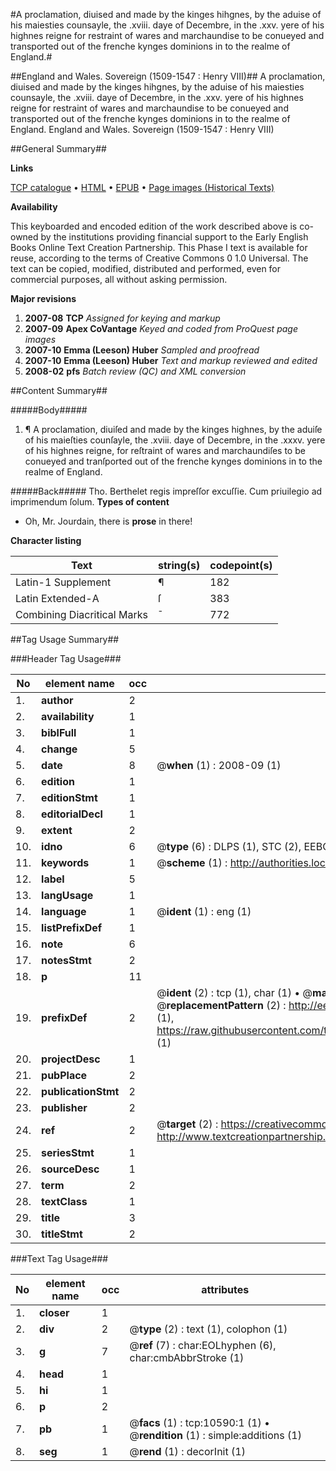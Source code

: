 #A proclamation, diuised and made by the kinges hihgnes, by the aduise of his maiesties counsayle, the .xviii. daye of Decembre, in the .xxv. yere of his highnes reigne for restraint of wares and marchaundise to be conueyed and transported out of the frenche kynges dominions in to the realme of England.#

##England and Wales. Sovereign (1509-1547 : Henry VIII)##
A proclamation, diuised and made by the kinges hihgnes, by the aduise of his maiesties counsayle, the .xviii. daye of Decembre, in the .xxv. yere of his highnes reigne for restraint of wares and marchaundise to be conueyed and transported out of the frenche kynges dominions in to the realme of England.
England and Wales. Sovereign (1509-1547 : Henry VIII)

##General Summary##

**Links**

[TCP catalogue](http://www.ota.ox.ac.uk/tcp/)  • 
[HTML](http://tei.it.ox.ac.uk/tcp/Texts-HTML/free/A21/A21502.html)  • 
[EPUB](http://tei.it.ox.ac.uk/tcp/Texts-EPUB/free/A21/A21502.epub) • 
[Page images (Historical Texts)](https://data.historicaltexts.jisc.ac.uk/view?pubId=eebo-99845674e&pageId=eebo-99845674e-10590-1)

**Availability**

This keyboarded and encoded edition of the
	       work described above is co-owned by the institutions
	       providing financial support to the Early English Books
	       Online Text Creation Partnership. This Phase I text is
	       available for reuse, according to the terms of Creative
	       Commons 0 1.0 Universal. The text can be copied,
	       modified, distributed and performed, even for
	       commercial purposes, all without asking permission.

**Major revisions**

1. __2007-08__ __TCP__ *Assigned for keying and markup*
1. __2007-09__ __Apex CoVantage__ *Keyed and coded from ProQuest page images*
1. __2007-10__ __Emma (Leeson) Huber__ *Sampled and proofread*
1. __2007-10__ __Emma (Leeson) Huber__ *Text and markup reviewed and edited*
1. __2008-02__ __pfs__ *Batch review (QC) and XML conversion*

##Content Summary##

#####Body#####

1. ¶ A proclamation, diuiſed and made by the kinges highnes, by the aduiſe of his maieſties counſayle, the .xviii. daye of Decembre, in the .xxxv. yere of his highnes reigne, for reſtraint of wares and marchaundiſes to be conueyed and tranſported out of the frenche kynges dominions in to the realme of England.

#####Back#####
Tho. Berthelet regis impreſſor excuſſie. Cum priuilegio ad imprimendum ſolum.
**Types of content**

  * Oh, Mr. Jourdain, there is **prose** in there!

**Character listing**


|Text|string(s)|codepoint(s)|
|---|---|---|
|Latin-1 Supplement|¶|182|
|Latin Extended-A|ſ|383|
|Combining             Diacritical Marks|̄|772|

##Tag Usage Summary##

###Header Tag Usage###

|No|element name|occ|attributes|
|---|---|---|---|
|1.|__author__|2||
|2.|__availability__|1||
|3.|__biblFull__|1||
|4.|__change__|5||
|5.|__date__|8| @__when__ (1) : 2008-09 (1)|
|6.|__edition__|1||
|7.|__editionStmt__|1||
|8.|__editorialDecl__|1||
|9.|__extent__|2||
|10.|__idno__|6| @__type__ (6) : DLPS (1), STC (2), EEBO-CITATION (1), PROQUEST (1), VID (1)|
|11.|__keywords__|1| @__scheme__ (1) : http://authorities.loc.gov/ (1)|
|12.|__label__|5||
|13.|__langUsage__|1||
|14.|__language__|1| @__ident__ (1) : eng (1)|
|15.|__listPrefixDef__|1||
|16.|__note__|6||
|17.|__notesStmt__|2||
|18.|__p__|11||
|19.|__prefixDef__|2| @__ident__ (2) : tcp (1), char (1)  •  @__matchPattern__ (2) : ([0-9\-]+):([0-9IVX]+) (1), (.+) (1)  •  @__replacementPattern__ (2) : http://eebo.chadwyck.com/downloadtiff?vid=$1&page=$2 (1), https://raw.githubusercontent.com/textcreationpartnership/Texts/master/tcpchars.xml#$1 (1)|
|20.|__projectDesc__|1||
|21.|__pubPlace__|2||
|22.|__publicationStmt__|2||
|23.|__publisher__|2||
|24.|__ref__|2| @__target__ (2) : https://creativecommons.org/publicdomain/zero/1.0/ (1), http://www.textcreationpartnership.org/docs/. (1)|
|25.|__seriesStmt__|1||
|26.|__sourceDesc__|1||
|27.|__term__|2||
|28.|__textClass__|1||
|29.|__title__|3||
|30.|__titleStmt__|2||


###Text Tag Usage###

|No|element name|occ|attributes|
|---|---|---|---|
|1.|__closer__|1||
|2.|__div__|2| @__type__ (2) : text (1), colophon (1)|
|3.|__g__|7| @__ref__ (7) : char:EOLhyphen (6), char:cmbAbbrStroke (1)|
|4.|__head__|1||
|5.|__hi__|1||
|6.|__p__|2||
|7.|__pb__|1| @__facs__ (1) : tcp:10590:1 (1)  •  @__rendition__ (1) : simple:additions (1)|
|8.|__seg__|1| @__rend__ (1) : decorInit (1)|
